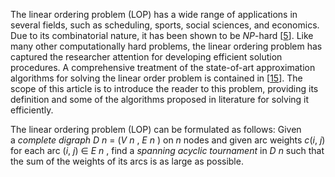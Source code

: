 The linear ordering problem (LOP) has a wide range of applications in several fields, such as scheduling, sports, social sciences, and economics. Due to its combinatorial nature, it has been shown to be _NP_-hard [[5](https://link.springer.com/referenceworkentry/10.1007/0-306-48332-7_260#ref-CR5_0-306-48332-7_260 "Garey, M.R., Johnson, D.S.: Computers and intractability: A guide to the theory of NP-completeness, Freeman, 1979.")]. Like many other computationally hard problems, the linear ordering problem has captured the researcher attention for developing efficient solution procedures. A comprehensive treatment of the state-of-art approximation algorithms for solving the linear order problem is contained in [[15](https://link.springer.com/referenceworkentry/10.1007/0-306-48332-7_260#ref-CR15_0-306-48332-7_260 "Reinelt, G.: ‘The linear ordering problem: Algorithms and applications’, in H.H. Hofmann, and R. Wille (eds.): Res. and Exposition in Math., 8, Heldermann, 1985.")]. The scope of this article is to introduce the reader to this problem, providing its definition and some of the algorithms proposed in literature for solving it efficiently.

The linear ordering problem (LOP) can be formulated as follows: Given a _complete digraph_ _D_ _n_ = (_V_ _n_ , _E_ _n_ ) on _n_ nodes and given arc weights _c_(_i_, _j_) for each arc (_i_, _j_) ∈ _E_ _n_ , find a _spanning acyclic tournament_ in _D_ _n_ such that the sum of the weights of its arcs is as large as possible.